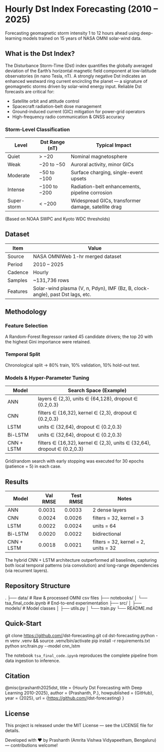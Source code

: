 # Hourly Dst Index Forecasting (2010 – 2025)

Forecasting geomagnetic storm intensity 1 to 12 hours ahead using deep-learning models trained on 15 years of NASA OMNI solar-wind data.

## What is the Dst Index?

The Disturbance Storm-Time (Dst) index quantifies the globally averaged deviation of the Earth’s horizontal magnetic field component at low-latitude observatories (in nano Tesla, nT). A strongly negative Dst indicates an enhanced westward ring current encircling the planet — a signature of geomagnetic storms driven by solar-wind energy input. Reliable Dst forecasts are critical for:

- Satellite orbit and attitude control
- Spacecraft radiation-belt dose management
- Ground-induced current (GIC) mitigation for power-grid operators
- High-frequency radio communication & GNSS accuracy

### Storm-Level Classification

| Level        | Dst Range (nT) | Typical Impact                              |
|--------------|----------------|---------------------------------------------|
| Quiet        | > −20          | Nominal magnetosphere                       |
| Weak         | −20 to −50     | Auroral activity, minor GICs                |
| Moderate     | −50 to −100    | Surface charging, single-event upsets       |
| Intense      | −100 to −200   | Radiation-belt enhancements, pipeline corrosion |
| Super-storm  | < −200         | Widespread GICs, transformer damage, satellite drag |

(Based on NOAA SWPC and Kyoto WDC thresholds)

## Dataset

| Item       | Value                              |
|------------|------------------------------------|
| Source     | NASA OMNIWeb 1-hr merged dataset   |
| Period     | 2010 – 2025                        |
| Cadence    | Hourly                             |
| Samples    | ~131,736 rows                      |
| Features   | Solar-wind plasma (V, n, Pdyn), IMF (Bz, B, clock-angle), past Dst lags, etc. |

## Methodology

### Feature Selection
A Random-Forest Regressor ranked 45 candidate drivers; the top 20 with the highest Gini importance were retained.

### Temporal Split
Chronological split → 80% train, 10% validation, 10% hold-out test.

### Models & Hyper-Parameter Tuning

| Model       | Search Space (Example)                              |
|-------------|----------------------------------------------------|
| ANN         | layers ∈ {2,3}, units ∈ {64,128}, dropout ∈ {0.2,0.3} |
| CNN         | filters ∈ {16,32}, kernel ∈ {2,3}, dropout ∈ {0.2,0.3} |
| LSTM        | units ∈ {32,64}, dropout ∈ {0.2,0.3}               |
| Bi-LSTM     | units ∈ {32,64}, dropout ∈ {0.2,0.3}               |
| CNN + LSTM  | filters ∈ {16,32}, kernel ∈ {2,3}, units ∈ {32,64}, dropout ∈ {0.2,0.3} |

Grid/random search with early stopping was executed for 30 epochs (patience = 5) in each case.

## Results

| Model       | Val RMSE | Test RMSE | Notes                              |
|-------------|----------|-----------|------------------------------------|
| ANN         | 0.0031   | 0.0033    | 2 dense layers                     |
| CNN         | 0.0024   | 0.0026    | filters = 32, kernel = 3           |
| LSTM        | 0.0022   | 0.0024    | units = 64                         |
| Bi-LSTM     | 0.0020   | 0.0022    | bidirectional                      |
| CNN + LSTM  | 0.0018   | 0.0021    | filters = 32, kernel = 2, units = 32 |

The hybrid CNN + LSTM architecture outperformed all baselines, capturing both local temporal patterns (via convolution) and long-range dependencies (via recurrent layers).

## Repository Structure

.
├── data/                  # Raw & processed OMNI csv files
├── notebooks/
│   └── tsa_final_code.ipynb  # End-to-end experimentation
├── src/
│   ├── models/            # Model classes
│   ├── utils.py
│   └── train.py
└── README.md

## Quick-Start

git clone https://github.com/<your-handle>/dst-forecasting.git
cd dst-forecasting
python -m venv .venv && source .venv/bin/activate
pip install -r requirements.txt
python src/train.py --model cnn_lstm

The notebook `tsa_final_code.ipynb` reproduces the complete pipeline from data ingestion to inference.

## Citation

@misc{prashanth2025dst,
  title   = {Hourly Dst Forecasting with Deep Learning 2010-2025},
  author  = {Prashanth, P.},
  howpublished = {GitHub},
  year    = {2025},
  url     = {https://github.com/<your-handle>/dst-forecasting}
}

## License

This project is released under the MIT License — see the LICENSE file for details.

Developed with ❤️ by Prashanth (Amrita Vishwa Vidyapeetham, Bengaluru) — contributions welcome!

